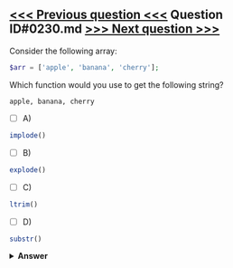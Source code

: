 [<<< Previous question <<<](0229.md)   Question ID#0230.md   [>>> Next question >>>](0231.md)
---

Consider the following array:
```php
$arr = ['apple', 'banana', 'cherry'];
```
Which function would you use to get the following string?
```
apple, banana, cherry
```

- [ ] A)
```php
implode()
```

- [ ] B)
```php
explode()
```

- [ ] C)
```php
ltrim()
```

- [ ] D)
```php
substr()
```


<details><summary><b>Answer</b></summary>
<p>
  Answer: <strong>A</strong>
</p>
</details>
